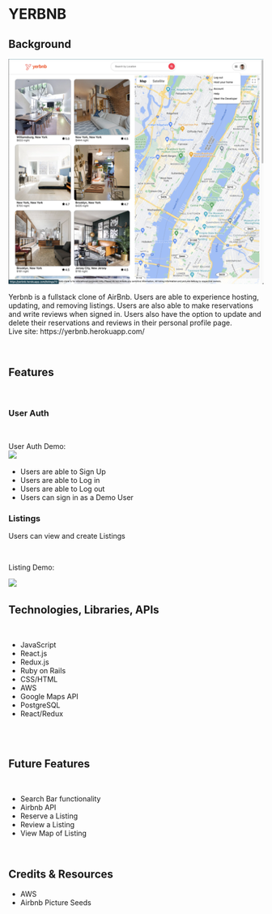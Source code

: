 # YERBNB

## Background

   <img src="https://github.com/dlaucodes/YerBnb-FS-Project/blob/main/app/assets/images/yerbnbss1.png">

<p>
    Yerbnb is a fullstack clone of AirBnb.  Users are able to experience hosting, updating, and removing listings.  Users are also able to make reservations and write reviews when signed in.  Users also have the option to update and delete their reservations and reviews in their personal profile page.  
    <br>
    Live site: https://yerbnb.herokuapp.com/
</p>
<br>

## Features

<br>

### User Auth

<br>
<p>
    User Auth Demo:
    <br>
    <img src="https://github.com/dlaucodes/YerBnb-FS-Project/blob/main/app/assets/images/userauth.gif">
</p>
<ul>
    <li>Users are able to Sign Up
    <li>Users are able to Log in
    <li>Users are able to Log out
    <li>Users can sign in as a Demo User
</ul>

### Listings

<p>
Users can view and create Listings
</p>
<br>

Listing Demo:
<br>

<p>
<img src="https://github.com/dlaucodes/YerBnb-FS-Project/blob/main/listingdemo.gif">
</p>

## Technologies, Libraries, APIs

<br>
<ul>
    <li> JavaScript
    <li> React.js
    <li> Redux.js
    <li> Ruby on Rails
    <li> CSS/HTML
    <li> AWS
    <li> Google Maps API
    <li> PostgreSQL
    <li> React/Redux
</ul>
<br>
<br>

## Future Features

<br>
<ul>
    <li> Search Bar functionality
    <li> Airbnb API
    <li> Reserve a Listing
    <li> Review a Listing
    <li> View Map of Listing
</ul>
<br>

## Credits & Resources

<ul>
    <li>AWS
    <li>Airbnb Picture Seeds
</ul>
